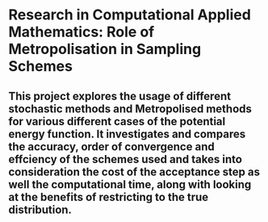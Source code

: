 # Research in Computational Applied Mathematics: Role of Metropolisation in Sampling Schemes 

## This project explores the usage of different stochastic methods and Metropolised methods for various different cases of the potential energy function. It investigates and compares the accuracy, order of convergence and effciency of the schemes used and takes into consideration the cost of the acceptance step as well the computational time, along with looking at the benefits of restricting to the true distribution.
